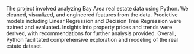 The project involved analyzing Bay Area real estate data using Python. We cleaned, visualized, and engineered features from the data. Predictive models including Linear Regression and Decision Tree Regression were trained and evaluated. Insights into property prices and trends were derived, with recommendations for further analysis provided. Overall, Python facilitated comprehensive exploration and modeling of the real estate dataset.




